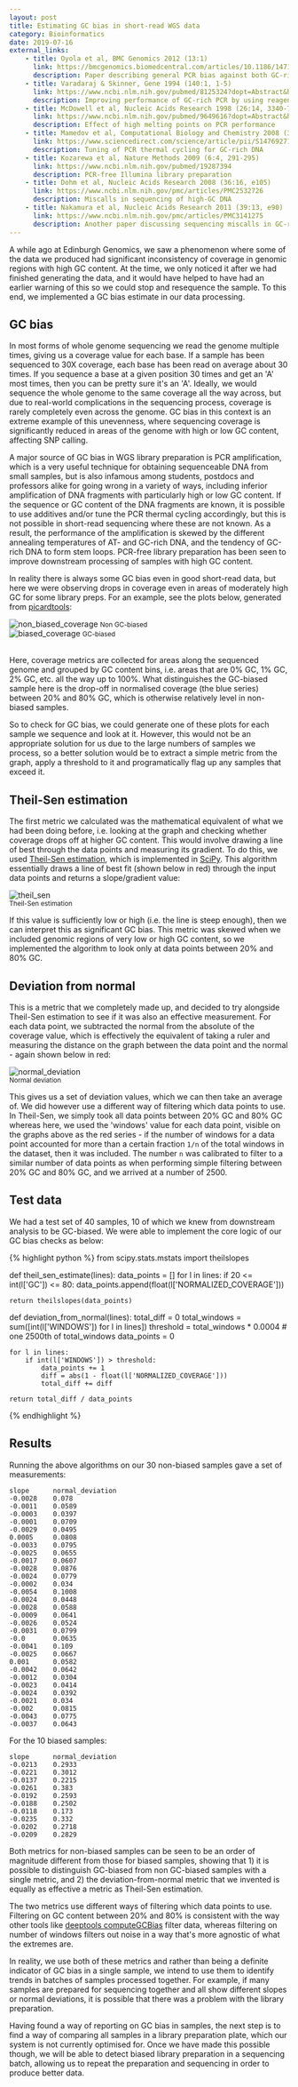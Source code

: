 ```yaml
---
layout: post
title: Estimating GC bias in short-read WGS data
category: Bioinformatics
date: 2019-07-16
external_links:
    - title: Oyola et al, BMC Genomics 2012 (13:1)
      link: https://bmcgenomics.biomedcentral.com/articles/10.1186/1471-2164-13-1
      description: Paper describing general PCR bias against both GC-rich and AT-rich DNA, and the solutions for them
    - title: Varadaraj & Skinner, Gene 1994 (140:1, 1-5)
      link: https://www.ncbi.nlm.nih.gov/pubmed/8125324?dopt=Abstract&holding=npg
      description: Improving performance of GC-rich PCR by using reagents to prevent formation of secondary structures
    - title: McDowell et al, Nucleic Acids Research 1998 (26:14, 3340-7)
      link: https://www.ncbi.nlm.nih.gov/pubmed/9649616?dopt=Abstract&holding=npg
      description: Effect of high melting points on PCR performance
    - title: Mamedov et al, Computational Biology and Chemistry 2008 (32:6)
      link: https://www.sciencedirect.com/science/article/pii/S1476927108000881
      description: Tuning of PCR thermal cycling for GC-rich DNA
    - title: Kozarewa et al, Nature Methods 2009 (6:4, 291-295)
      link: https://www.ncbi.nlm.nih.gov/pubmed/19287394
      description: PCR-free Illumina library preparation
    - title: Dohm et al, Nucleic Acids Research 2008 (36:16, e105)
      link: https://www.ncbi.nlm.nih.gov/pmc/articles/PMC2532726
      description: Miscalls in sequencing of high-GC DNA
    - title: Nakamura et al, Nucleic Acids Research 2011 (39:13, e90)
      link: https://www.ncbi.nlm.nih.gov/pmc/articles/PMC3141275
      description: Another paper discussing sequencing miscalls in GC-rich DNA
---
```


A while ago at Edinburgh Genomics, we saw a phenomenon where some of the data we produced had significant
inconsistency of coverage in genomic regions with high GC content. At the time, we only noticed it after we had
finished generating the data, and it would have helped to have had an earlier warning of this so we could stop and
resequence the sample. To this end, we implemented a GC bias estimate in our data processing.

## GC bias
In most forms of whole genome sequencing we read the genome multiple times, giving us a coverage value for each
base. If a sample has been sequenced to 30X coverage, each base has been read on average about 30 times. If you
sequence a base at a given position 30 times and get an 'A' most times, then you can be pretty sure it's an 'A'.
Ideally, we would sequence the whole genome to the same coverage all the way across, but due to real-world
complications in the sequencing process, coverage is rarely completely even across the genome. GC bias in this
context is an extreme example of this unevenness, where sequencing coverage is significantly reduced in areas of
the genome with high or low GC content, affecting SNP calling.

A major source of GC bias in WGS library preparation is PCR amplification, which is a very useful technique for
obtaining sequenceable DNA from small samples, but is also infamous among students, postdocs and professors alike
for going wrong in a variety of ways, including inferior amplification of DNA fragments with particularly high or
low GC content. If the sequence or GC content of the DNA fragments are known, it is possible to use additives
and/or tune the PCR thermal cycling accordingly, but this is not possible in short-read sequencing where these are
not known. As a result, the performance of the amplification is skewed by the different annealing temperatures of
AT- and GC-rich DNA, and the tendency of GC-rich DNA to form stem loops. PCR-free library preparation has been
seen to improve downstream processing of samples with high GC content.

In reality there is always some GC bias even in good short-read data, but here we were observing drops in coverage
even in areas of moderately high GC for some library preps. For an example, see the plots below, generated from
[picardtools](http://broadinstitute.github.io/picard/command-line-overview.html#CollectGcBiasMetrics):

<div class="container" style="margin: 0; width: 100%;">
    <div class="row">
        <div class="col-sm-6">
            <img class="jpeg" src="/images/non_biased_coverage.jpg" alt="non_biased_coverage" />
            <small>Non GC-biased</small>
        </div>
        <div class="col-sm-6">
            <img class="jpeg" src="/images/biased_coverage.jpg" alt="biased_coverage" />
            <small>GC-biased</small>
        </div>
    </div>
</div>
<br/>

Here, coverage metrics are collected for areas along the sequenced genome and grouped by GC content bins, i.e.
areas that are 0% GC, 1% GC, 2% GC, etc. all the way up to 100%. What distinguishes the GC-biased sample here is
the drop-off in normalised coverage (the blue series) between 20% and 80% GC, which is otherwise relatively level
in non-biased samples.

So to check for GC bias, we could generate one of these plots for each sample we sequence and look at it. However,
this would not be an appropriate solution for us due to the large numbers of samples we process, so a better
solution would be to extract a simple metric from the graph, apply a threshold to it and programatically flag up
any samples that exceed it.

## Theil-Sen estimation
The first metric we calculated was the mathematical equivalent of what we had been doing before, i.e. looking at
the graph and checking whether coverage drops off at higher GC content. This would involve drawing a line of best
through the data points and measuring its gradient. To do this, we used
[Theil-Sen estimation](https://en.wikipedia.org/wiki/Theil-Sen_estimator), which is implemented in
[SciPy](https://scipy.org/). This algorithm essentially draws a line of best fit (shown below in red) through the
input data points and returns a slope/gradient value:

<img class="jpeg jpeg_small" src="/images/theil_sen.jpg" alt="theil_sen" />
<br/>
<small>Theil-Sen estimation</small>

If this value is sufficiently low or high (i.e. the line is steep enough), then we can interpret this as
significant GC bias. This metric was skewed when we included genomic regions of very low or high GC content, so we
implemented the algorithm to look only at data points between 20% and 80% GC.

## Deviation from normal
This is a metric that we completely made up, and decided to try alongside Theil-Sen estimation to see if it was
also an effective measurement. For each data point, we subtracted the normal from the absolute of the coverage
value, which is effectively the equivalent of taking a ruler and measuring the distance on the graph between the
data point and the normal - again shown below in red:

<img class="jpeg jpeg_small" src="/images/normal_deviation.jpg" alt="normal_deviation" />
<br/>
<small>Normal deviation</small>

This gives us a set of deviation values, which we can then take an average of. We did however use a different way
of filtering which data points to use. In Theil-Sen, we simply took all data points between 20% GC and 80% GC
whereas here, we used the 'windows' value for each data point, visible on the graphs above as the red series - if
the number of windows for a data point accounted for more than a certain fraction `1/n` of the total windows in the
dataset, then it was included. The number `n` was calibrated to filter to a similar number of data points as when
performing simple filtering between 20% GC and 80% GC, and we arrived at a number of 2500.

## Test data
We had a test set of 40 samples, 10 of which we knew from downstream analysis to be GC-biased. We were able to
implement the core logic of our GC bias checks as below:

{% highlight python %}
from scipy.stats.mstats import theilslopes


def theil_sen_estimate(lines):
    data_points = []
    for l in lines:
        if 20 <= int(l['GC']) <= 80:
            data_points.append(float(l['NORMALIZED_COVERAGE']))

    return theilslopes(data_points)


def deviation_from_normal(lines):
    total_diff = 0
    total_windows = sum([int(l['WINDOWS']) for l in lines])
    threshold = total_windows * 0.0004  # one 2500th of total_windows
    data_points = 0

    for l in lines:
        if int(l['WINDOWS']) > threshold:
            data_points += 1
            diff = abs(1 - float(l['NORMALIZED_COVERAGE']))
            total_diff += diff

    return total_diff / data_points
{% endhighlight %}

## Results

Running the above algorithms on our 30 non-biased samples gave a set of measurements:

    slope      normal_deviation
    -0.0028    0.078
    -0.0011    0.0589
    -0.0003    0.0397
    -0.0001    0.0709
    -0.0029    0.0495
    0.0005     0.0808
    -0.0033    0.0795
    -0.0025    0.0655
    -0.0017    0.0607
    -0.0028    0.0876
    -0.0024    0.0779
    -0.0002    0.034
    -0.0054    0.1008
    -0.0024    0.0448
    -0.0028    0.0588
    -0.0009    0.0641
    -0.0026    0.0524
    -0.0031    0.0799
    -0.0       0.0635
    -0.0041    0.109
    -0.0025    0.0667
    0.001      0.0582
    -0.0042    0.0642
    -0.0012    0.0304
    -0.0023    0.0414
    -0.0024    0.0392
    -0.0021    0.034
    -0.002     0.0815
    -0.0043    0.0775
    -0.0037    0.0643

For the 10 biased samples:

    slope      normal_deviation
    -0.0213    0.2933
    -0.0221    0.3012
    -0.0137    0.2215
    -0.0261    0.383
    -0.0192    0.2593
    -0.0188    0.2502
    -0.0118    0.173
    -0.0235    0.332
    -0.0202    0.2718
    -0.0209    0.2829

Both metrics for non-biased samples can be seen to be an order of magnitude different from those for biased
samples, showing that 1) it is possible to distinguish GC-biased from non GC-biased samples with a single metric,
and 2) the deviation-from-normal metric that we invented is equally as effective a metric as Theil-Sen estimation.

The two metrics use different ways of filtering which data points to use. Filtering on GC content between 20% and
80% is consistent with the way other tools like
[deeptools computeGCBias](https://deeptools.readthedocs.io/en/develop/content/tools/computeGCBias.html) filter
data, whereas filtering on number of windows filters out noise in a way that's more agnostic of what the extremes
are.

In reality, we use both of these metrics and rather than being a definite indicator of GC bias in a single sample,
we intend to use them to identify trends in batches of samples processed together. For example, if many samples
are prepared for sequencing together and all show different slopes or normal deviations, it is possible that there
was a problem with the library preparation.

Having found a way of reporting on GC bias in samples, the next step is to find a way of comparing all samples in
a library preparation plate, which our system is not currently optimised for. Once we have made this possible
though, we will be able to detect biased library preparation in a sequencing batch, allowing us to repeat the
preparation and sequencing in order to produce better data.

